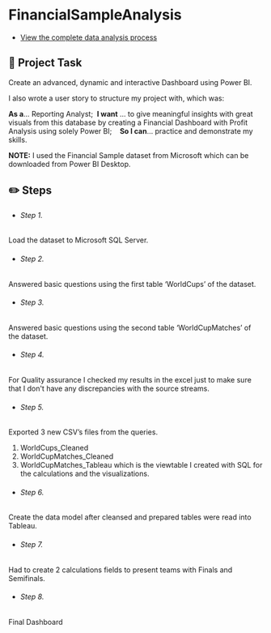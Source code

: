 # FinancialSampleAnalysis

- [View the complete data analysis process](https://github.com/SokratisPapadopoulos/FinancialSampleAnalysis)

## 📝 Project Task

Create an advanced, dynamic and interactive Dashboard using Power BI.

I also wrote a user story to structure my project with, which was:

**As a**… Reporting Analyst;    **I want** … to give meaningful insights with great visuals from this database by creating a Financial Dashboard with Profit Analysis using solely Power BI;    **So I can**… practice and demonstrate my skills.

**NOTE:** I used the Financial Sample dataset from Microsoft which can be downloaded from Power BI Desktop.

## ✏️ **Steps**

- ###### Step 1.

Load the dataset to Microsoft SQL Server.

- ###### Step 2.

Answered basic questions using the first table ‘WorldCups’ of the dataset.

- ###### Step 3.

Answered basic questions using the second table ‘WorldCupMatches’ of the dataset.

- ###### Step 4.

For Quality assurance I checked my results in the excel just to make sure that I don't have any discrepancies with the source streams.

- ###### Step 5.

Exported 3 new CSV’s files from the queries.
1. WorldCups_Cleaned
2. WorldCupMatches_Cleaned
3. WorldCupMatches_Tableau which is the viewtable I created with SQL for the calculations and the visualizations.

- ###### Step 6.

Create the data model after cleansed and prepared tables were read into Tableau.

- ###### Step 7.

Had to create 2 calculations fields to present teams with Finals and Semifinals.

- ###### Step 8.

Final Dashboard
